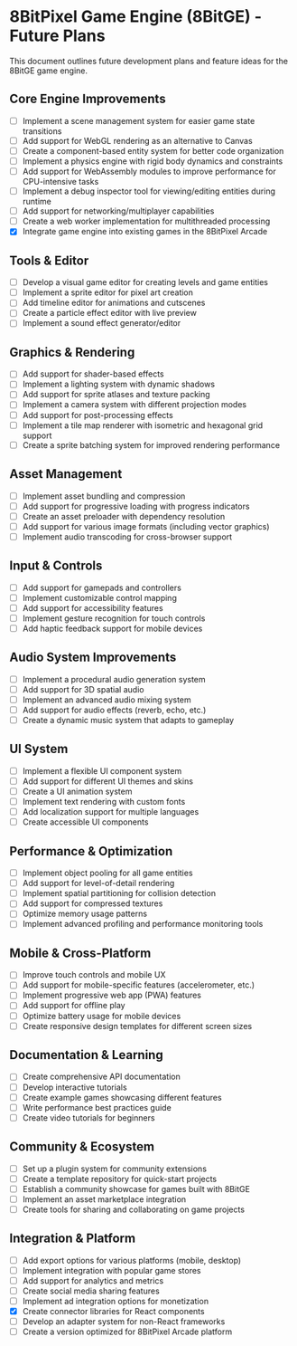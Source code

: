 # 8BitPixel Game Engine (8BitGE) - Future Plans

This document outlines future development plans and feature ideas for the 8BitGE game engine.

## Core Engine Improvements

- [ ] Implement a scene management system for easier game state transitions
- [ ] Add support for WebGL rendering as an alternative to Canvas
- [ ] Create a component-based entity system for better code organization
- [ ] Implement a physics engine with rigid body dynamics and constraints
- [ ] Add support for WebAssembly modules to improve performance for CPU-intensive tasks
- [ ] Implement a debug inspector tool for viewing/editing entities during runtime
- [ ] Add support for networking/multiplayer capabilities
- [ ] Create a web worker implementation for multithreaded processing
- [x] Integrate game engine into existing games in the 8BitPixel Arcade

## Tools & Editor

- [ ] Develop a visual game editor for creating levels and game entities
- [ ] Implement a sprite editor for pixel art creation
- [ ] Add timeline editor for animations and cutscenes
- [ ] Create a particle effect editor with live preview
- [ ] Implement a sound effect generator/editor

## Graphics & Rendering

- [ ] Add support for shader-based effects
- [ ] Implement a lighting system with dynamic shadows
- [ ] Add support for sprite atlases and texture packing
- [ ] Implement a camera system with different projection modes
- [ ] Add support for post-processing effects
- [ ] Implement a tile map renderer with isometric and hexagonal grid support
- [ ] Create a sprite batching system for improved rendering performance

## Asset Management

- [ ] Implement asset bundling and compression
- [ ] Add support for progressive loading with progress indicators
- [ ] Create an asset preloader with dependency resolution
- [ ] Add support for various image formats (including vector graphics)
- [ ] Implement audio transcoding for cross-browser support

## Input & Controls

- [ ] Add support for gamepads and controllers
- [ ] Implement customizable control mapping
- [ ] Add support for accessibility features
- [ ] Implement gesture recognition for touch controls
- [ ] Add haptic feedback support for mobile devices

## Audio System Improvements

- [ ] Implement a procedural audio generation system
- [ ] Add support for 3D spatial audio
- [ ] Implement an advanced audio mixing system
- [ ] Add support for audio effects (reverb, echo, etc.)
- [ ] Create a dynamic music system that adapts to gameplay

## UI System

- [ ] Implement a flexible UI component system
- [ ] Add support for different UI themes and skins
- [ ] Create a UI animation system
- [ ] Implement text rendering with custom fonts
- [ ] Add localization support for multiple languages
- [ ] Create accessible UI components

## Performance & Optimization

- [ ] Implement object pooling for all game entities
- [ ] Add support for level-of-detail rendering
- [ ] Implement spatial partitioning for collision detection
- [ ] Add support for compressed textures
- [ ] Optimize memory usage patterns
- [ ] Implement advanced profiling and performance monitoring tools

## Mobile & Cross-Platform

- [ ] Improve touch controls and mobile UX
- [ ] Add support for mobile-specific features (accelerometer, etc.)
- [ ] Implement progressive web app (PWA) features
- [ ] Add support for offline play
- [ ] Optimize battery usage for mobile devices
- [ ] Create responsive design templates for different screen sizes

## Documentation & Learning

- [ ] Create comprehensive API documentation
- [ ] Develop interactive tutorials
- [ ] Create example games showcasing different features
- [ ] Write performance best practices guide
- [ ] Create video tutorials for beginners

## Community & Ecosystem

- [ ] Set up a plugin system for community extensions
- [ ] Create a template repository for quick-start projects
- [ ] Establish a community showcase for games built with 8BitGE
- [ ] Implement an asset marketplace integration
- [ ] Create tools for sharing and collaborating on game projects

## Integration & Platform 

- [ ] Add export options for various platforms (mobile, desktop)
- [ ] Implement integration with popular game stores
- [ ] Add support for analytics and metrics
- [ ] Create social media sharing features
- [ ] Implement ad integration options for monetization
- [x] Create connector libraries for React components
- [ ] Develop an adapter system for non-React frameworks
- [ ] Create a version optimized for 8BitPixel Arcade platform
